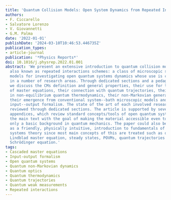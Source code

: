 ```yaml
---
title: 'Quantum Collision Models: Open System Dynamics from Repeated Interactions'
authors:
- F. Ciccarello
- Salvatore Lorenzo
- V. Giovannetti
- G.M. Palma
date: '2022-01-01'
publishDate: '2024-03-10T10:46:53.446735Z'
publication_types:
- article-journal
publication: '*Physics Reports*'
doi: 10.1016/j.physrep.2022.01.001
abstract: 'We present an extensive introduction to quantum collision models (CMs),
  also known as repeated interactions schemes: a class of microscopic system--bath
  models for investigating open quantum systems dynamics whose use is currently spreading
  in a number of research areas. Through dedicated sections and a pedagogical approach,
  we discuss the CMs definition and general properties, their use for the derivation
  of master equations, their connection with quantum trajectories, their application
  in non-equilibrium quantum thermodynamics, their non-Markovian generalizations,
  their emergence from conventional system--bath microscopic models and link to the
  input--output formalism. The state of the art of each involved research area is
  reviewed through dedicated sections. The article is supported by several complementary
  appendices, which review standard concepts/tools of open quantum systems used in
  the main text with the goal of making the material accessible even to readers possessing
  only a basic background in quantum mechanics. The paper could also be seen itself
  as a friendly, physically intuitive, introduction to fundamentals of open quantum
  systems theory since most main concepts of this are treated such as quantum maps,
  Lindblad master equation, steady states, POVMs, quantum trajectories and stochastic
  Schrödinger equation.'
tags:
- Cascaded master equations
- Input-output formalism
- Open quantum systems
- Quantum non-Markovian dynamics
- Quantum optics
- Quantum thermodynamics
- Quantum trajectories
- Quantum weak measurements
- Repeated interactions
---
```

